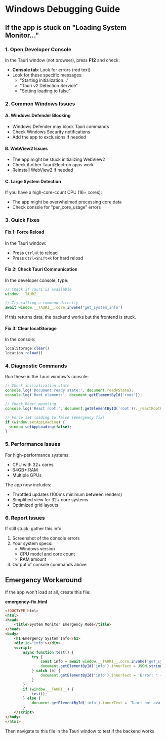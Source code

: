 # Windows Debugging Guide

## If the app is stuck on "Loading System Monitor..."

### 1. Open Developer Console
In the Tauri window (not browser), press **F12** and check:

- **Console tab**: Look for errors (red text)
- Look for these specific messages:
  - "Starting initialization..."
  - "Tauri v2 Detection Service"
  - "Setting loading to false"

### 2. Common Windows Issues

#### A. Windows Defender Blocking
- Windows Defender may block Tauri commands
- Check Windows Security notifications
- Add the app to exclusions if needed

#### B. WebView2 Issues
- The app might be stuck initializing WebView2
- Check if other Tauri/Electron apps work
- Reinstall WebView2 if needed

#### C. Large System Detection
If you have a high-core-count CPU (16+ cores):
- The app might be overwhelmed processing core data
- Check console for "per_core_usage" errors

### 3. Quick Fixes

#### Fix 1: Force Reload
In the Tauri window:
- Press `Ctrl+R` to reload
- Press `Ctrl+Shift+R` for hard reload

#### Fix 2: Check Tauri Communication
In the developer console, type:
```javascript
// Check if Tauri is available
window.__TAURI__

// Try calling a command directly
await window.__TAURI__.core.invoke('get_system_info')
```

If this returns data, the backend works but the frontend is stuck.

#### Fix 3: Clear localStorage
In the console:
```javascript
localStorage.clear()
location.reload()
```

### 4. Diagnostic Commands

Run these in the Tauri window's console:

```javascript
// Check initialization state
console.log('Document ready state:', document.readyState);
console.log('Root element:', document.getElementById('root'));

// Check React mounting
console.log('React root:', document.getElementById('root')?._reactRootContainer);

// Force set loading to false (emergency fix)
if (window.setAppLoading) {
  window.setAppLoading(false);
}
```

### 5. Performance Issues

For high-performance systems:
- CPU with 32+ cores
- 64GB+ RAM
- Multiple GPUs

The app now includes:
- Throttled updates (100ms minimum between renders)
- Simplified view for 32+ core systems
- Optimized grid layouts

### 6. Report Issues

If still stuck, gather this info:
1. Screenshot of the console errors
2. Your system specs:
   - Windows version
   - CPU model and core count
   - RAM amount
3. Output of console commands above

## Emergency Workaround

If the app won't load at all, create this file:

**emergency-fix.html**
```html
<!DOCTYPE html>
<html>
<head>
    <title>System Monitor Emergency Mode</title>
</head>
<body>
    <h1>Emergency System Info</h1>
    <div id="info"></div>
    <script>
        async function test() {
            try {
                const info = await window.__TAURI__.core.invoke('get_system_info');
                document.getElementById('info').innerText = JSON.stringify(info, null, 2);
            } catch (e) {
                document.getElementById('info').innerText = 'Error: ' + e;
            }
        }
        if (window.__TAURI__) {
            test();
        } else {
            document.getElementById('info').innerText = 'Tauri not available';
        }
    </script>
</body>
</html>
```

Then navigate to this file in the Tauri window to test if the backend works.